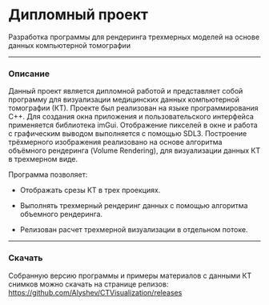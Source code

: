 # Дипломный проект

Разработка программы для рендеринга трехмерных моделей на основе данных компьютерной томографии

---

### Описание

Данный проект является дипломной работой и представляет собой программу для визуализации медицинских данных компьютерной томографии (КТ). Проекте был реализован на языке программирования C++. Для создания окна приложения и пользовательского интерфейса применяется библиотека imGui. Отображение пикселей в окне и работа с графическим выводом выполняется с помощью SDL3. Построение трёхмерного изображения реализовано на основе алгоритма объёмного рендеринга (Volume Rendering), для визуализации данных КТ в трехмерном виде.

Программа позволяет:

* Отображать срезы КТ в трех проекциях.

* Выполнять трехмерный рендеринг данных с помощью алгоритма объемного рендеринга.

* Релизован расчет трехмерной визуализации в отдельном потоке.

---

### Скачать

Собранную версию программы и примеры материалов с данными КТ снимков можно скачать на странице релизов:
https://github.com/Alyshev/CTVisualization/releases
